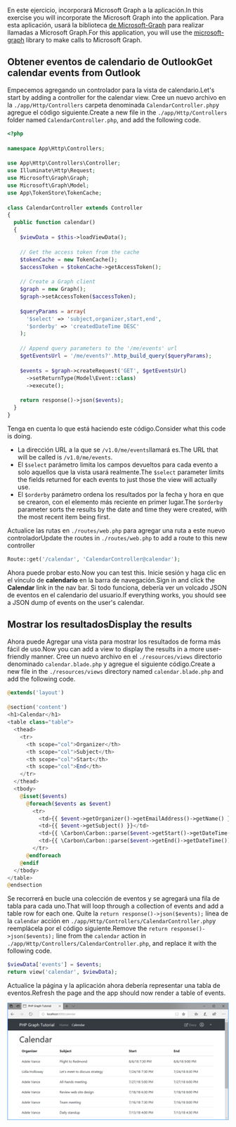 <!-- markdownlint-disable MD002 MD041 -->

<span data-ttu-id="44277-101">En este ejercicio, incorporará Microsoft Graph a la aplicación.</span><span class="sxs-lookup"><span data-stu-id="44277-101">In this exercise you will incorporate the Microsoft Graph into the application.</span></span> <span data-ttu-id="44277-102">Para esta aplicación, usará la biblioteca [de Microsoft-Graph](https://github.com/microsoftgraph/msgraph-sdk-php) para realizar llamadas a Microsoft Graph.</span><span class="sxs-lookup"><span data-stu-id="44277-102">For this application, you will use the [microsoft-graph](https://github.com/microsoftgraph/msgraph-sdk-php) library to make calls to Microsoft Graph.</span></span>

## <a name="get-calendar-events-from-outlook"></a><span data-ttu-id="44277-103">Obtener eventos de calendario de Outlook</span><span class="sxs-lookup"><span data-stu-id="44277-103">Get calendar events from Outlook</span></span>

<span data-ttu-id="44277-104">Empecemos agregando un controlador para la vista de calendario.</span><span class="sxs-lookup"><span data-stu-id="44277-104">Let's start by adding a controller for the calendar view.</span></span> <span data-ttu-id="44277-105">Cree un nuevo archivo en la `./app/Http/Controllers` carpeta denominada `CalendarController.php`y agregue el código siguiente.</span><span class="sxs-lookup"><span data-stu-id="44277-105">Create a new file in the `./app/Http/Controllers` folder named `CalendarController.php`, and add the following code.</span></span>

```php
<?php

namespace App\Http\Controllers;

use App\Http\Controllers\Controller;
use Illuminate\Http\Request;
use Microsoft\Graph\Graph;
use Microsoft\Graph\Model;
use App\TokenStore\TokenCache;

class CalendarController extends Controller
{
  public function calendar()
  {
    $viewData = $this->loadViewData();

    // Get the access token from the cache
    $tokenCache = new TokenCache();
    $accessToken = $tokenCache->getAccessToken();

    // Create a Graph client
    $graph = new Graph();
    $graph->setAccessToken($accessToken);

    $queryParams = array(
      '$select' => 'subject,organizer,start,end',
      '$orderby' => 'createdDateTime DESC'
    );

    // Append query parameters to the '/me/events' url
    $getEventsUrl = '/me/events?'.http_build_query($queryParams);

    $events = $graph->createRequest('GET', $getEventsUrl)
      ->setReturnType(Model\Event::class)
      ->execute();

    return response()->json($events);
  }
}
```

<span data-ttu-id="44277-106">Tenga en cuenta lo que está haciendo este código.</span><span class="sxs-lookup"><span data-stu-id="44277-106">Consider what this code is doing.</span></span>

- <span data-ttu-id="44277-107">La dirección URL a la que se `/v1.0/me/events`llamará es.</span><span class="sxs-lookup"><span data-stu-id="44277-107">The URL that will be called is `/v1.0/me/events`.</span></span>
- <span data-ttu-id="44277-108">El `$select` parámetro limita los campos devueltos para cada evento a solo aquellos que la vista usará realmente.</span><span class="sxs-lookup"><span data-stu-id="44277-108">The `$select` parameter limits the fields returned for each events to just those the view will actually use.</span></span>
- <span data-ttu-id="44277-109">El `$orderby` parámetro ordena los resultados por la fecha y hora en que se crearon, con el elemento más reciente en primer lugar.</span><span class="sxs-lookup"><span data-stu-id="44277-109">The `$orderby` parameter sorts the results by the date and time they were created, with the most recent item being first.</span></span>

<span data-ttu-id="44277-110">Actualice las rutas en `./routes/web.php` para agregar una ruta a este nuevo controlador</span><span class="sxs-lookup"><span data-stu-id="44277-110">Update the routes in `./routes/web.php` to add a route to this new controller</span></span>

```php
Route::get('/calendar', 'CalendarController@calendar');
```

<span data-ttu-id="44277-111">Ahora puede probar esto.</span><span class="sxs-lookup"><span data-stu-id="44277-111">Now you can test this.</span></span> <span data-ttu-id="44277-112">Inicie sesión y haga clic en el vínculo de **calendario** en la barra de navegación.</span><span class="sxs-lookup"><span data-stu-id="44277-112">Sign in and click the **Calendar** link in the nav bar.</span></span> <span data-ttu-id="44277-113">Si todo funciona, debería ver un volcado JSON de eventos en el calendario del usuario.</span><span class="sxs-lookup"><span data-stu-id="44277-113">If everything works, you should see a JSON dump of events on the user's calendar.</span></span>

## <a name="display-the-results"></a><span data-ttu-id="44277-114">Mostrar los resultados</span><span class="sxs-lookup"><span data-stu-id="44277-114">Display the results</span></span>

<span data-ttu-id="44277-115">Ahora puede Agregar una vista para mostrar los resultados de forma más fácil de uso.</span><span class="sxs-lookup"><span data-stu-id="44277-115">Now you can add a view to display the results in a more user-friendly manner.</span></span> <span data-ttu-id="44277-116">Cree un nuevo archivo en el `./resources/views` directorio denominado `calendar.blade.php` y agregue el siguiente código.</span><span class="sxs-lookup"><span data-stu-id="44277-116">Create a new file in the `./resources/views` directory named `calendar.blade.php` and add the following code.</span></span>

```php
@extends('layout')

@section('content')
<h1>Calendar</h1>
<table class="table">
  <thead>
    <tr>
      <th scope="col">Organizer</th>
      <th scope="col">Subject</th>
      <th scope="col">Start</th>
      <th scope="col">End</th>
    </tr>
  </thead>
  <tbody>
    @isset($events)
      @foreach($events as $event)
        <tr>
          <td>{{ $event->getOrganizer()->getEmailAddress()->getName() }}</td>
          <td>{{ $event->getSubject() }}</td>
          <td>{{ \Carbon\Carbon::parse($event->getStart()->getDateTime())->format('n/j/y g:i A') }}</td>
          <td>{{ \Carbon\Carbon::parse($event->getEnd()->getDateTime())->format('n/j/y g:i A') }}</td>
        </tr>
      @endforeach
    @endif
  </tbody>
</table>
@endsection
```

<span data-ttu-id="44277-117">Se recorrerá en bucle una colección de eventos y se agregará una fila de tabla para cada uno.</span><span class="sxs-lookup"><span data-stu-id="44277-117">That will loop through a collection of events and add a table row for each one.</span></span> <span data-ttu-id="44277-118">Quite la `return response()->json($events);` línea de la `calendar` acción en `./app/Http/Controllers/CalendarController.php`y reemplácela por el código siguiente.</span><span class="sxs-lookup"><span data-stu-id="44277-118">Remove the `return response()->json($events);` line from the `calendar` action in `./app/Http/Controllers/CalendarController.php`, and replace it with the following code.</span></span>

```php
$viewData['events'] = $events;
return view('calendar', $viewData);
```

<span data-ttu-id="44277-119">Actualice la página y la aplicación ahora debería representar una tabla de eventos.</span><span class="sxs-lookup"><span data-stu-id="44277-119">Refresh the page and the app should now render a table of events.</span></span>

![Captura de pantalla de la tabla de eventos](./images/add-msgraph-01.png)